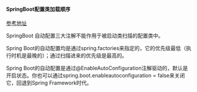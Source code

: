 #### SpringBoot配置类加载顺序

[参考地址](https://blog.csdn.net/zengjyxxz/article/details/106709457)

SpringBoot 自动配置三大注解不能作用于被启动类扫描的配置类中。

Spring Boot的自动配置均是通过spring.factories来指定的，它的优先级最低（执行时机是最晚的）；通过扫描进来的优先级是最高的。

Spring Boot的自动配置是通过@EnableAutoConfiguration注解驱动的，默认是开启状态。你也可以通过spring.boot.enableautoconfiguration = false来关闭它，回退到Spring Framework时代。


